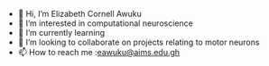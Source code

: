 - 👋 Hi, I’m Elizabeth Cornell Awuku
- 👀 I’m interested in computational neuroscience
- 🌱 I’m currently learning 
- 💞️ I’m looking to collaborate on projects relating to motor neurons
- 📫 How to reach me :eawuku@aims.edu.gh

<!---
Cornell-ku/Cornell-ku is a ✨ special ✨ repository because its `README.md` (this file) appears on your GitHub profile.
You can click the Preview link to take a look at your changes.
--->
